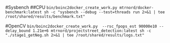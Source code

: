 #Sysbench
##CPU
`bin/boinc2docker_create_work.py mtrnord/docker-benchmark:latest sh -c "sysbench --debug --test=threads run 2>&1 | tee /root/shared/results/benchmark.txt"`

#OpenCV
`bin/boinc2docker_create_work.py  --rsc_fpops_est 90000e10 --delay_bound 1.21e+6 mtrnord/projectstreet_detection:latest sh -c "./stage1_getNeg.sh 2>&1 | tee /root/shared/results/logs.txt"`
